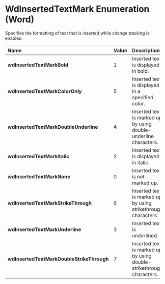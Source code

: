 
# WdInsertedTextMark Enumeration (Word)

Specifies the formatting of text that is inserted while change tracking is enabled.



|**Name**|**Value**|**Description**|
|:-----|:-----|:-----|
|**wdInsertedTextMarkBold**|1|Inserted text is displayed in bold.|
|**wdInsertedTextMarkColorOnly**|5|Inserted text is displayed in a specified color.|
|**wdInsertedTextMarkDoubleUnderline**|4|Inserted text is marked up by using double-underline characters.|
|**wdInsertedTextMarkItalic**|2|Inserted text is displayed in italic.|
|**wdInsertedTextMarkNone**|0|Inserted text is not marked up.|
|**wdInsertedTextMarkStrikeThrough**|6|Inserted text is marked up by using strikethrough characters.|
|**wdInsertedTextMarkUnderline**|3|Inserted text is underlined.|
|**wdInsertedTextMarkDoubleStrikeThrough**|7|Inserted text is marked up by using double-strikethrough characters.|
